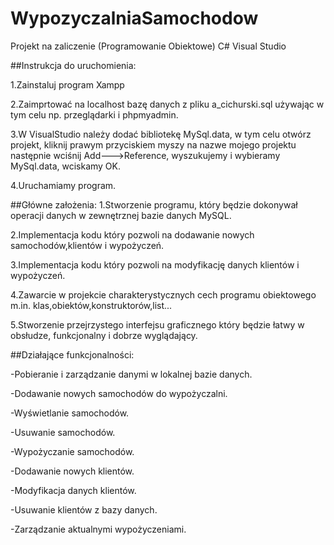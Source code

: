 # WypozyczalniaSamochodow
Projekt na zaliczenie (Programowanie Obiektowe) C# Visual Studio

##Instrukcja do uruchomienia:

1.Zainstaluj program Xampp

2.Zaimprtować na localhost bazę danych z pliku a_cichurski.sql używając w tym celu np. przeglądarki i phpmyadmin.

3.W VisualStudio należy dodać bibliotekę MySql.data, w tym celu otwórz projekt, kliknij prawym przyciskiem myszy na nazwe mojego projektu następnie wciśnij Add--->Reference, wyszukujemy i wybieramy MySql.data, wciskamy OK.

4.Uruchamiamy program.

##Główne założenia:
1.Stworzenie programu, który będzie dokonywał operacji danych w zewnętrznej bazie danych MySQL.

2.Implementacja kodu który pozwoli na dodawanie nowych samochodów,klientów i wypożyczeń.

3.Implementacja kodu który pozwoli na modyfikację danych klientów i wypożyczeń.

4.Zawarcie w projekcie charakterystycznych cech programu obiektowego m.in. klas,obiektów,konstruktorów,list...

5.Stworzenie przejrzystego interfejsu graficznego który będzie łatwy w obsłudze, funkcjonalny i dobrze wyglądający.

##Działające funkcjonalności:

-Pobieranie i zarządzanie danymi w lokalnej bazie danych.

-Dodawanie nowych samochodów do wypożyczalni.

-Wyświetlanie samochodów.

-Usuwanie samochodów.

-Wypożyczanie samochodów.

-Dodawanie nowych klientów.

-Modyfikacja danych klientów.

-Usuwanie klientów z bazy danych.

-Zarządzanie aktualnymi wypożyczeniami.


